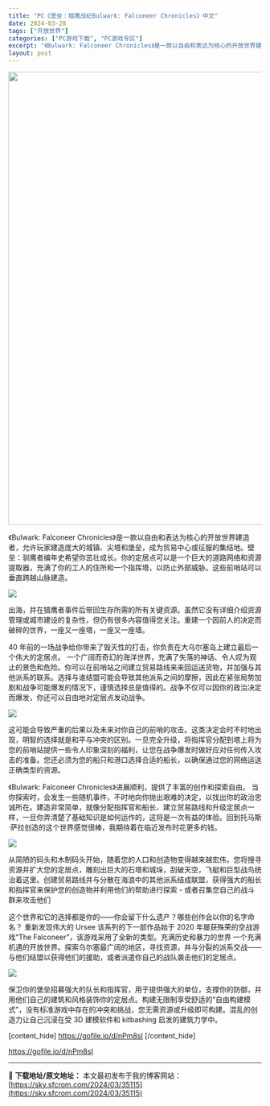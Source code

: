 ```yaml
---
title: "PC《堡垒：猎鹰战纪Bulwark: Falconeer Chronicles》中文"
date: 2024-03-28
tags: ["开放世界"]
categories: ["PC游戏下载", "PC游戏专区"]
excerpt: "《Bulwark: Falconeer Chronicles》是一款以自由和表达为核心的开放世界建造者，允许玩家建造庞大的城镇、尖塔和堡垒，成为贸易中心或征服的集结地。壁垒：驯鹰者编年史希望你茁壮成长。你的定居点可以是一个巨大的道路网络和资源提取器，充满了你的工人的住所和一个指挥塔，以防止外部威胁。&hellip;"
layout: post
---
```


<img class="size-full wp-image-35116 aligncenter" src="https://sky.sfcrom.com/wp-content/uploads/2024/03/2024032800184144.webp" alt="" width="600" height="900" />

《Bulwark: Falconeer Chronicles》是一款以自由和表达为核心的开放世界建造者，允许玩家建造庞大的城镇、尖塔和堡垒，成为贸易中心或征服的集结地。壁垒：驯鹰者编年史希望你茁壮成长。你的定居点可以是一个巨大的道路网络和资源提取器，充满了你的工人的住所和一个指挥塔，以防止外部威胁。这些前哨站可以垂直跨越山脉建造。

<img src="https://sky.sfcrom.com/wp-content/uploads/2024/03/20240329081145-85d33.jpeg" />

出海，并在猎鹰者事件后带回生存所需的所有关键资源。虽然它没有详细介绍资源管理或城市建设的复杂性，但仍有很多内容值得您关注。重建一个因前人的决定而破碎的世界，一座又一座塔，一座又一座墙。

40 年前的一场战争给你带来了毁灭性的打击，你负责在大乌尔塞岛上建立最后一个伟大的定居点。
一个广阔而奇幻的海洋世界，充满了失落的神话、令人叹为观止的景色和危险。你可以在前哨站之间建立贸易路线来来回运送货物，并加强与其他派系的联系。选择与谁结盟可能会导致其他派系之间的摩擦，因此在紧张局势加剧和战争可能爆发的情况下，谨慎选择总是值得的。战争不仅可以因你的政治决定而爆发，你还可以自由地对定居点发动战争。

<img src="https://sky.sfcrom.com/wp-content/uploads/2024/03/20240329081146-dd7d1.jpeg" />

这可能会导致严重的后果以及未来对你自己的前哨的攻击。这类决定会时不时地出现，明智的选择就是和平与冲突的区别。一旦完全升级，将指挥官分配到塔上将为您的前哨站提供一些令人印象深刻的福利，让您在战争爆发时做好应对任何传入攻击的准备。您还必须为您的船只和港口选择合适的船长，以确保通过您的网络运送正确类型的资源。

《Bulwark: Falconeer Chronicles》进展顺利，提供了丰富的创作和探索自由。
当你探索时，会发生一些随机事件，不时地向你抛出艰难的决定，以找出你的政治忠诚所在。建造非常简单，就像分配指挥官和船长、建立贸易路线和升级定居点一样，一旦你弄清楚了基础知识是如何运作的，这将是一次有益的体验。回到托马斯·萨拉创造的这个世界感觉很棒，我期待着在临近发布时花更多的钱。

<img src="https://sky.sfcrom.com/wp-content/uploads/2024/03/20240329081146-c178d.jpeg" />

从简陋的码头和木制码头开始，随着您的人口和创造物变得越来越宏伟，您将搜寻资源并扩大您的定居点，雕刻出巨大的石塔和城垛，刮破天空，飞艇和巨型战鸟统治着这里。创建贸易路线并与分散在海浪中的其他派系结成联盟，获得强大的船长和指挥官来保护您的创造物并利用他们的帮助进行探索 - 或者召集您自己的战斗群来攻击他们

这个世界和它的选择都是你的——你会留下什么遗产？哪些创作会以你的名字命名？
重新发现伟大的 Ursee 该系列的下一部作品始于 2020 年屡获殊荣的空战游戏“The Falconeer”，该游戏采用了全新的类型。充满历史和暴力的世界 一个充满机遇的开放世界。探索乌尔塞最广阔的地区，寻找资源，并与分裂的派系交战——与他们结盟以获得他们的援助，或者派遣你自己的战队袭击他们的定居点。

<img src="https://sky.sfcrom.com/wp-content/uploads/2024/03/20240329081147-1eaab.jpeg" />

保卫你的堡垒招募强大的队长和指挥官，用于提供强大的单位，支撑你的防御，并用他们自己的建筑和风格装饰你的定居点。构建无限制享受舒适的“自由构建模式”，没有标准游戏中存在的冲突和挑战，您无需资源或升级即可构建。混乱的创造力让自己沉浸在受 3D 建模软件和 kitbashing 启发的建筑力学中。

[content_hide]
https://gofile.io/d/nPm8sI
[/content_hide]

<!--wechatfans start-->
https://gofile.io/d/nPm8sI
<!--wechatfans end-->

---
📖 **下载地址/原文地址：** 本文最初发布于我的博客网站：[https://sky.sfcrom.com/2024/03/35115](https://sky.sfcrom.com/2024/03/35115)
